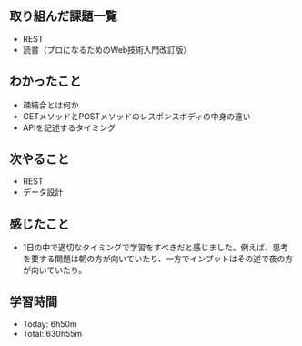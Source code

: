 ## 取り組んだ課題一覧
- REST
- 読書（プロになるためのWeb技術入門改訂版）
## わかったこと
- 疎結合とは何か
- GETメソッドとPOSTメソッドのレスポンスボディの中身の違い
- APIを記述するタイミング
## 次やること
- REST
- データ設計
## 感じたこと
- 1日の中で適切なタイミングで学習をすべきだと感じました。例えば、思考を要する問題は朝の方が向いていたり、一方でインプットはその逆で夜の方が向いていたり。
## 学習時間
- Today: 6h50m
- Total: 630h55m

